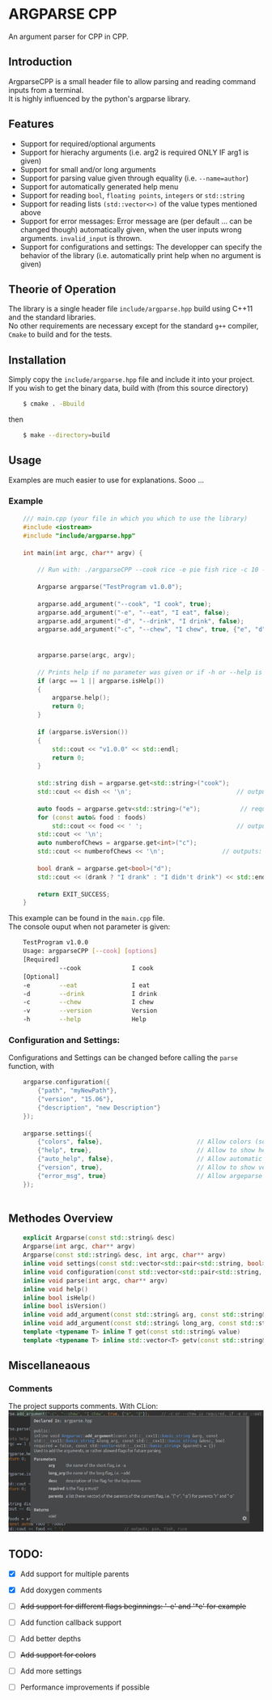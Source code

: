 # ARGPARSE CPP  
An argument parser for CPP in CPP.  
## Introduction  
ArgparseCPP is a small header file to allow parsing and reading command inputs from a terminal.  
It is highly influenced by the python's argparse library.  
## Features  
- Support for required/optional arguments  
- Support for hierachy arguments (i.e. arg2 is required ONLY IF arg1 is given)  
- Support for small and/or long arguments  
- Support for parsing value given through equality (i.e. `--name=author`)
- Support for automatically generated help menu  
- Support for reading `bool`, `floating points`, `integers` or `std::string`  
- Support for reading lists `(std::vector<>)` of the value types mentioned above  
- Support for error messages: Error message are (per default ... can be changed though) automatically 
given, when the user inputs wrong arguments. `invalid_input` is thrown.  
- Support for configurations and settings: The developper can specify the behavior of the library 
(i.e. automatically print help when no argument is given) 


## Theorie of Operation  
The library is a single header file `include/argparse.hpp` build using C++11 and the standard libraries.  
No other requirements are necessary except for the standard `g++` compiler, `Cmake` to build and for the tests.  
## Installation  
Simply copy the `include/argparse.hpp` file and include it into your project.  
If you wish to get the binary data, build with (from this source directory) 
```bash
    $ cmake . -Bbuild 
```  
then 
```bash
    $ make --directory=build
```  
## Usage  
Examples are much easier to use for explanations. Sooo ...  
### Example
```C++
    /// main.cpp (your file in which you which to use the library)
    #include <iostream>
    #include "include/argparse.hpp"
    
    int main(int argc, char** argv) {
    
        // Run with: ./argparseCPP --cook rice -e pie fish rice -c 10 -d water
    
        Argparse argparse("TestProgram v1.0.0");
    
        argparse.add_argument("--cook", "I cook", true);                // Requires --cook argument
        argparse.add_argument("-e", "--eat", "I eat", false);           // -e or --eat is optional
        argparse.add_argument("-d", "--drink", "I drink", false);       // -d or --drink is optional
        argparse.add_argument("-c", "--chew", "I chew", true, {"e", "d"});     // -c or --chew is required, if -e or --eat, or -d or --drink is given
    
    
        argparse.parse(argc, argv);
    
        // Prints help if no parameter was given or if -h or --help is received as argument
        if (argc == 1 || argparse.isHelp())
        {
            argparse.help();
            return 0;
        }
    
        if (argparse.isVersion())
        {
            std::cout << "v1.0.0" << std::endl;
            return 0;
        }
    
        std::string dish = argparse.get<std::string>("cook");
        std::cout << dish << '\n';                             // outputs: rice
    
        auto foods = argparse.getv<std::string>("e");           // required -c (or --chew) arguments
        for (const auto& food : foods)
            std::cout << food << ' ';                          // outputs: pie, fish, rice
        std::cout << '\n';
        auto numberofChews = argparse.get<int>("c");
        std::cout << numberofChews << '\n';                // outputs: 10
    
        bool drank = argparse.get<bool>("d");
        std::cout << (drank ? "I drank" : "I didn't drink") << std::endl;   // outputs: I drank
    
        return EXIT_SUCCESS;
    }
```  
This example can be found in the `main.cpp` file.  
The console ouput when not parameter is given:  
```bash
    TestProgram v1.0.0
    Usage: argparseCPP [--cook] [options] 
    [Required]
              --cook              I cook              
    [Optional]
    -e        --eat               I eat               
    -d        --drink             I drink             
    -c        --chew              I chew              
    -v        --version           Version             
    -h        --help              Help  
```  
### Configuration and Settings:  
Configurations and Settings can be changed before calling the `parse` function, with  
```C++
    argparse.configuration({
        {"path", "myNewPath"},
        {"version", "15.06"},
        {"description", "new Description"}
    });
    
    argparse.settings({
        {"colors", false},                          // Allow colors (soon)
        {"help", true},                             // Allow to show help in the help menu
        {"auto_help", false},                       // Allow automatic help when no arguments are given
        {"version", true},                          // Allow to show version in the help menu
        {"error_msg", true}                         // Allow argeparse to throw errors
    });
    
```  
## Methodes Overview  
```C++
    explicit Argparse(const std::string& desc)    
    Argparse(int argc, char** argv) 
    Argparse(const std::string& desc, int argc, char** argv)
    inline void settings(const std::vector<std::pair<std::string, bool>>& values)
    inline void configuration(const std::vector<std::pair<std::string, std::string>>& values)
    inline void parse(int argc, char** argv)
    inline void help()
    inline bool isHelp()
    inline bool isVersion()
    inline void add_argument(const std::string& arg, const std::string& long_arg, const std::string& desc, bool required = false, const std::vector<std::string>& parents = {})
    inline void add_argument(const std::string& long_arg, const std::string& desc, bool required = false, const std::vector<std::string>& parents = {})
    template <typename T> inline T get(const std::string& value)
    template <typename T> inline std::vector<T> getv(const std::string& value)
```  
## Miscellaneaous  
### Comments  
The project supports comments. With CLion:  
![screenshot](assets/images/screenshot_comments.png)

## TODO:  
- [x] Add support for multiple parents  
- [x] Add doxygen comments
- [ ] ~~Add support for different flags beginnings: '-e' and '*e' for example~~
- [ ] Add function callback support  
- [ ] Add better depths   
- [ ] ~~Add support for colors~~  
- [ ] Add more settings  
- [ ] Performance improvements if possible


